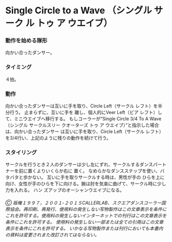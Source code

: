 

# Single Circle to a Wave （シングル サーク ル トゥ ア ウエイブ）
### 動作を始める隊形
 向かい合ったダンサー。
### タイミング
 ４拍。
### 動作

向かい合ったダンサーは互いに手を取り、Circle Left（サークル レフト）を半分行う。 止まらずに、互いに手を 離し、個人的にVeer Left（ビア レフト）して、ミニウエイブへ移行する。 もしコーラーが”Single Circle 3/4 To A Wave（シングル サークルスリー クオーターズ トゥ ア ウエイブ）”と指示した場合は、向かい合ったダンサー は互いに手を取り、Circle Left（サークル レフト）を3/4行い、上記のように残りの動作を続けて行う。

### スタイリング

サークルを行うとき２人のダンサーは少し左にずれ、サークルするダンスパートナーを前に置くよりいくらか右に 置く。 なめらかなダンスステップを使い、バタバタと歩かない。 互いに手を取りサークルする時は、男性が手の ひらを上に向け、女性が手のひらを下に向ける。腕は肘を気楽に曲げて、サークル時に少し力を入れる。 ハン ズアップのオーシャンウエイブになる。

###### Ⓒ 版権１９９７，２００１-２０１５CALLERLAB、スクエアダンスコーラー国際協会。再印刷、再発行、使用料の発生しない写物製作はこの文章表示を条件にこれを許可する。使用料の発生しないインターネットでの刊行はこの文章表示を条件にこれを許可する。 使用料の発生しない一部または全ての引用はこの文章表示を条件にこれを許可する。 いかなる写物製作または刊行においても本書内の資料は変更されまた改訂されてはならない。


